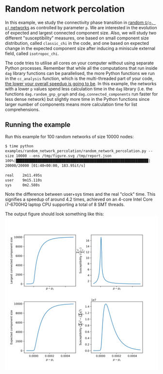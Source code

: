 # Random network percolation

In this example, we study the connectivity phase transition in
[random `G(n, p)` networks][gnp] as controlled by parameter `p`. We are
interested in the evolution of expected and largest connected component size.
Also, we will study two different "susceptibility" measures, one based on small
component size distribution, called `classic_chi` in the code, and one based on
expected change in the expected component size after inducing a miniscule
external field, called `isotropoc_chi`.

The code tries to utilise all cores on your computer without using separate
Python processes. Remember that while all the computations that run inside `dag`
library functions can be parallelised, the more Python functions we run in
the `cc_analysis` function, which is the multi-threaded part of your code,
[the lower your overall speedup is going to be][amdahl]. In this
example, the networks with a lower `p` values spend less calculation time in the
`dag` library (i.e. the functions `dag.random_gnp_graph` and
`dag.connected_components` run faster for less dense network) but slightly more
time in the Python functions since larger number of components means more
calculation time for list comprehensions.

[gnp]: https://en.wikipedia.org/wiki/Erd%C5%91s%E2%80%93R%C3%A9nyi_model
[amdahl]: https://en.wikipedia.org/wiki/Amdahl%27s_law

## Running the example

Run this example for 100 random networks of size 10000 nodes:
```
$ time python examples/random_network_percolation/random_network_percolation.py --size 10000 --ens /tmp/figure.svg /tmp/report.json
100%|█████████████████████████████████████████████████████████████| 20000/20000 [01:48<00:00, 183.95it/s]

real    2m11.495s
user    9m15.110s
sys     0m2.580s
```

Note the difference between user+sys times and the real "clock" time. This
signifies a speedup of around 4.2 times, achieved on an 4-core Intel Core
i7-6700HQ laptop CPU supporting a total of 8 SMT threads.

The output figure should look something like this:
![4 plot showing changes in compoent size and susceptibility][fig]

[fig]: https://raw.githubusercontent.com/arashbm/dag-python/main/examples/random_network_percolation/figure.svg
